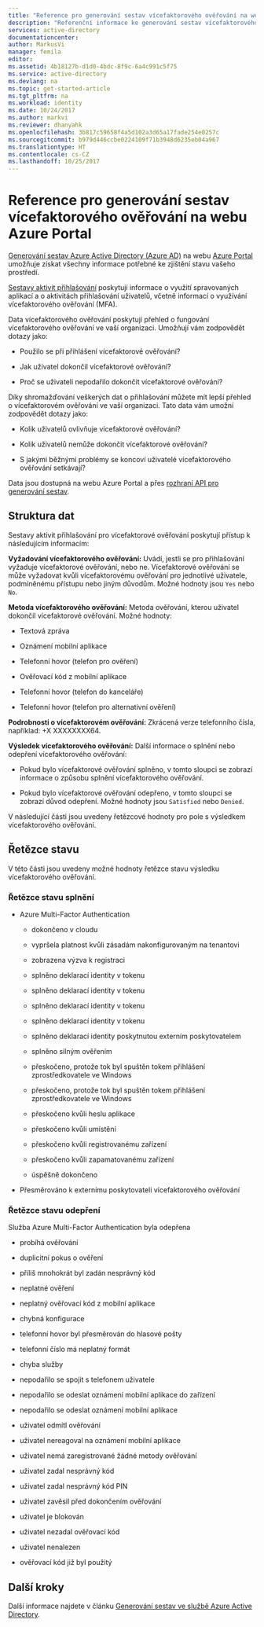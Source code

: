```yaml
---
title: "Reference pro generování sestav vícefaktorového ověřování na webu Azure Portal | Dokumentace Microsoftu"
description: "Referenční informace ke generování sestav vícefaktorového ověřování na webu Azure Portal"
services: active-directory
documentationcenter: 
author: MarkusVi
manager: femila
editor: 
ms.assetid: 4b18127b-d1d0-4bdc-8f9c-6a4c991c5f75
ms.service: active-directory
ms.devlang: na
ms.topic: get-started-article
ms.tgt_pltfrm: na
ms.workload: identity
ms.date: 10/24/2017
ms.author: markvi
ms.reviewer: dhanyahk
ms.openlocfilehash: 3b817c59658f4a5d102a3d65a17fade254e0257c
ms.sourcegitcommit: b979d446ccbe0224109f71b3948d6235eb04a967
ms.translationtype: HT
ms.contentlocale: cs-CZ
ms.lasthandoff: 10/25/2017
---
```

# <a name="reference-for-multi-factor-authentication-reporting-in-the-azure-portal"></a>Reference pro generování sestav vícefaktorového ověřování na webu Azure Portal

[Generování sestav Azure Active Directory (Azure AD)](active-directory-reporting-azure-portal.md) na webu [Azure Portal](https://portal.azure.com) umožňuje získat všechny informace potřebné ke zjištění stavu vašeho prostředí.

[Sestavy aktivit přihlašování](active-directory-reporting-activity-sign-ins.md) poskytují informace o využití spravovaných aplikací a o aktivitách přihlašování uživatelů, včetně informací o využívání vícefaktorového ověřování (MFA). 

Data vícefaktorového ověřování poskytují přehled o fungování vícefaktorového ověřování ve vaší organizaci. Umožňují vám zodpovědět dotazy jako: 

- Použilo se při přihlášení vícefaktorové ověřování? 

- Jak uživatel dokončil vícefaktorové ověřování? 

- Proč se uživateli nepodařilo dokončit vícefaktorové ověřování?  

Díky shromažďování veškerých dat o přihlašování můžete mít lepší přehled o vícefaktorovém ověřování ve vaší organizaci. Tato data vám umožní zodpovědět dotazy jako: 

- Kolik uživatelů ovlivňuje vícefaktorové ověřování?  

- Kolik uživatelů nemůže dokončit vícefaktorové ověřování? 

- S jakými běžnými problémy se koncoví uživatelé vícefaktorového ověřování setkávají? 


Data jsou dostupná na webu Azure Portal a přes [rozhraní API pro generování sestav](active-directory-reporting-api-getting-started-azure-portal.md). 


## <a name="data-structure"></a>Struktura dat


Sestavy aktivit přihlašování pro vícefaktorové ověřování poskytují přístup k následujícím informacím:

**Vyžadování vícefaktorového ověřování:** Uvádí, jestli se pro přihlašování vyžaduje vícefaktorové ověřování, nebo ne. Vícefaktorové ověřování se může vyžadovat kvůli vícefaktorovému ověřování pro jednotlivé uživatele, podmíněnému přístupu nebo jiným důvodům. Možné hodnoty jsou `Yes` nebo `No`.

**Metoda vícefaktorového ověřování:** Metoda ověřování, kterou uživatel dokončil vícefaktorové ověřování. Možné hodnoty: 

- Textová zpráva 

- Oznámení mobilní aplikace 

- Telefonní hovor (telefon pro ověření) 

- Ověřovací kód z mobilní aplikace 

- Telefonní hovor (telefon do kanceláře) 

- Telefonní hovor (telefon pro alternativní ověření) 

**Podrobnosti o vícefaktorovém ověřování:** Zkrácená verze telefonního čísla, například: +X XXXXXXXX64. 

**Výsledek vícefaktorového ověřování:** Další informace o splnění nebo odepření vícefaktorového ověřování:

- Pokud bylo vícefaktorové ověřování splněno, v tomto sloupci se zobrazí informace o způsobu splnění vícefaktorového ověřování. 

- Pokud bylo vícefaktorové ověřování odepřeno, v tomto sloupci se zobrazí důvod odepření. Možné hodnoty jsou `Satisfied` nebo `Denied`. 

V následující části jsou uvedeny řetězcové hodnoty pro pole s výsledkem vícefaktorového ověřování.

## <a name="status-strings"></a>Řetězce stavu

V této části jsou uvedeny možné hodnoty řetězce stavu výsledku vícefaktorového ověřování.

### <a name="satisfied-status-strings"></a>Řetězce stavu splnění


- Azure Multi-Factor Authentication

    - dokončeno v cloudu 

    - vypršela platnost kvůli zásadám nakonfigurovaným na tenantovi 

    - zobrazena výzva k registraci 

    - splněno deklarací identity v tokenu 

    - splněno deklarací identity v tokenu 

    - splněno deklarací identity v tokenu 

    - splněno deklarací identity v tokenu 

    - splněno deklarací identity poskytnutou externím poskytovatelem 

    - splněno silným ověřením 

    - přeskočeno, protože tok byl spuštěn tokem přihlášení zprostředkovatele ve Windows 

    - přeskočeno, protože tok byl spuštěn tokem přihlášení zprostředkovatele ve Windows 

    - přeskočeno kvůli heslu aplikace 

    - přeskočeno kvůli umístění 

    - přeskočeno kvůli registrovanému zařízení 
    
    - přeskočeno kvůli zapamatovanému zařízení 

    - úspěšně dokončeno 

- Přesměrováno k externímu poskytovateli vícefaktorového ověřování 

 
### <a name="denied-status-strings"></a>Řetězce stavu odepření

Služba Azure Multi-Factor Authentication byla odepřena 

- probíhá ověřování 

- duplicitní pokus o ověření 

- příliš mnohokrát byl zadán nesprávný kód 

- neplatné ověření 

- neplatný ověřovací kód z mobilní aplikace 

- chybná konfigurace 

- telefonní hovor byl přesměrován do hlasové pošty 

- telefonní číslo má neplatný formát 

- chyba služby 

- nepodařilo se spojit s telefonem uživatele 

- nepodařilo se odeslat oznámení mobilní aplikace do zařízení 

- nepodařilo se odeslat oznámení mobilní aplikace 

- uživatel odmítl ověřování 

- uživatel nereagoval na oznámení mobilní aplikace 

- uživatel nemá zaregistrované žádné metody ověřování 

- uživatel zadal nesprávný kód 

- uživatel zadal nesprávný kód PIN 

- uživatel zavěsil před dokončením ověřování 

- uživatel je blokován 

- uživatel nezadal ověřovací kód 

- uživatel nenalezen 
 
- ověřovací kód již byl použitý 



## <a name="next-steps"></a>Další kroky

Další informace najdete v článku [Generování sestav ve službě Azure Active Directory](active-directory-reporting-azure-portal.md).





























